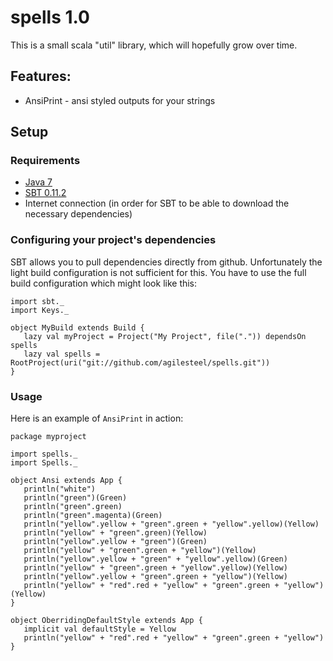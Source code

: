 [Java 7]: http://www.oracle.com/technetwork/java/javase/downloads/index.html
[SBT 0.11.2]: https://github.com/harrah/xsbt/wiki

# spells 1.0

This is a small scala "util" library, which will hopefully grow over time.

## Features:

* AnsiPrint - ansi styled outputs for your strings

## Setup

### Requirements 

* [Java 7]
* [SBT 0.11.2]
* Internet connection (in order for SBT to be able to download the necessary dependencies)

### Configuring your project's dependencies

SBT allows you to pull dependencies directly from github. Unfortunately the light build configuration is not sufficient for this. You have to use the full build configuration which might look like this:

	import sbt._
	import Keys._

	object MyBuild extends Build {
	   lazy val myProject = Project("My Project", file(".")) dependsOn spells
	   lazy val spells = RootProject(uri("git://github.com/agilesteel/spells.git"))
	}

### Usage

Here is an example of ``AnsiPrint`` in action:

	package myproject

	import spells._
	import Spells._
 
	object Ansi extends App {
	   println("white")
	   println("green")(Green)
	   println("green".green)
	   println("green".magenta)(Green)
	   println("yellow".yellow + "green".green + "yellow".yellow)(Yellow)
	   println("yellow" + "green".green)(Yellow)
	   println("yellow".yellow + "green")(Green)
	   println("yellow" + "green".green + "yellow")(Yellow)
	   println("yellow".yellow + "green" + "yellow".yellow)(Green)
	   println("yellow" + "green".green + "yellow".yellow)(Yellow)
	   println("yellow".yellow + "green".green + "yellow")(Yellow)
	   println("yellow" + "red".red + "yellow" + "green".green + "yellow")(Yellow)
	}

	object OberridingDefaultStyle extends App {
	   implicit val defaultStyle = Yellow
	   println("yellow" + "red".red + "yellow" + "green".green + "yellow")
	}
